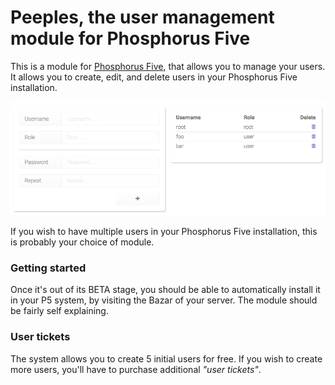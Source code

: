 
# Peeples, the user management module for Phosphorus Five

This is a module for [Phosphorus Five](https://github.com/polterguy/phosphorusfive), that allows you to
manage your users. It allows you to create, edit, and delete users in your Phosphorus Five installation.

![alt screenshot](media/screenshot-1.png)

If you wish to have multiple users in your Phosphorus Five installation, this is probably your choice
of module.

### Getting started

Once it's out of its BETA stage, you should be able to automatically install it in your P5 system, by
visiting the Bazar of your server. The module should be fairly self explaining.

### User tickets

The system allows you to create 5 initial users for free. If you wish to create more users, you'll
have to purchase additional _"user tickets"_.
